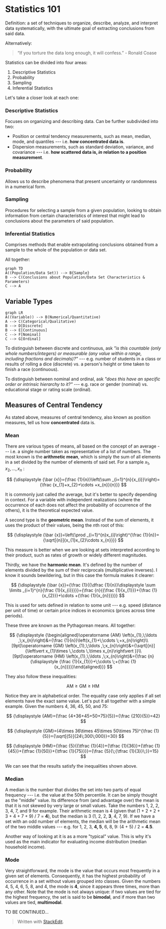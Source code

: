 ﻿# Statistics 101
Definition: a set of techniques to organize, describe, analyze, and interpret data systematically, with the ultimate goal of extracting conclusions from said data.

Alternatively:
> “If you torture the data long enough, it will confess.” - Ronald Coase

Statistics can be divided into four areas:

 1. Descriptive Statistics
 2. Probability
 3. Sampling
 4. Inferential Statistics

Let's take a closer look at each one:

### Descriptive Statistics
Focuses on organizing and describing data. Can be further subdivided into two:
 - Position or central tendency measurements, such as mean, median, mode, and quantiles --- i.e. **how concentrated data is**.
 - Dispersion measurements, such as standard deviation, variance, and covariance --- i.e. **how scattered data is, *in* relation to a position measurement**.

### Probability
Allows us to describe phenomena that present uncertainty or randomness in a numerical form.

### Sampling
Procedures for selecting a sample from a given population, looking to obtain information from certain characteristics of interest that might lead to conclusions about the parameters of said population.

### Inferential Statistics
Comprises methods that enable extrapolating conclusions obtained from a sample to the whole of the population or data set.

All together:

```mermaid
graph TD
A((Population/Data Set)) --> B{Sample}
B --> C(Conclusions about Population/Data Set Characteristics & Parameters)
C --> A
```

## Variable Types

```mermaid
graph LR
A((Variable)) --> B(Numerical/Quantitative)
A --> C(Categorical/Qualitative)
B --> D[Discrete]
B --> E[Continuous]
C --> F[Nominal]
C --> G[Ordinal]
```

To distinguish between discrete and continuous, ask *"is this countable (only whole numbers/integers) or measurable (any value within a range, including fractions and decimals)?"* --- e.g. number of students in a class or results of rolling a dice (discrete) vs. a person's height or time taken to finish a race (continuous).

To distinguish between nominal and ordinal, ask *"does this have an specific order or intrinsic hierarchy to it?"* --- e.g. race or gender (nominal) vs. educational stage or rating scale (ordinal).

## Measures of Central Tendency

As stated above, measures of central tendency, also known as position measures, tell us how **concentrated** data is.

### Mean
There are various types of means, all based on the concept of an average --- i.e. a single number taken as representative of a list of numbers. The most known is the **arithmetic mean**, which is simply the sum of all elements in a set divided by the number of elements of said set. For a sample $x_{1},x_{2},\ldots ,x_{n}$ :

$$
{\displaystyle {\bar {x}}={\frac {1}{n}}\left(\sum _{i=1}^{n}{x_{i}}\right)={\frac {x_{1}+x_{2}+\cdots +x_{n}}{n}}}
$$

It is commonly just called *the* average, but it's better to specify depending in context. For a variable with independent realizations (where the occurrence of each does not affect the probability of occurrence of the others), it is the theoretical expected value.

A second type is the **geometric mean**. Instead of the sum of elements, it uses the product of their values, being the *n*th root of this: 

$$
{\displaystyle {\bar {x}}=\left(\prod _{i=1}^{n}x_{i}\right)^{\frac {1}{n}}={\sqrt[{n}]{x_{1}x_{2}\cdots x_{n}}}}
$$

This measure is better when we are looking at sets interpreted according to their product, such as rates of growth or widely different magnitudes.

Thirdly, we have the **harmonic mean**. It's defined by the number of elements divided by the sum of their reciprocals (multiplicative inverses). I know it sounds bewildering, but in this case the formula makes it clearer:

$$
{\displaystyle {\bar {x}}={\frac {1}{{\dfrac {1}{n}}\displaystyle \sum \limits _{i=1}^{n}{\frac {1}{x_{i}}}}}={\frac {n}{{\frac {1}{x_{1}}}+{\frac {1}{x_{2}}}+\cdots +{\frac {1}{x_{n}}}}}}
$$

This is used for sets defined in relation to some unit --- e.g. speed (distance per unit of time) or certain price indices in economics (prices across time periods).

These three are known as the Pythagorean means. All together:

$$
{\displaystyle {\begin{aligned}\operatorname {AM} \left(x_{1},\;\ldots ,\;x_{n}\right)&={\frac {1}{n}}\left(x_{1}+\;\cdots \;+x_{n}\right)\\[9pt]\operatorname {GM} \left(x_{1},\;\ldots ,\;x_{n}\right)&={\sqrt[{n}]{\left\vert x_{1}\times \,\cdots \,\times x_{n}\right\vert }}\\[9pt]\operatorname {HM} \left(x_{1},\;\ldots ,\;x_{n}\right)&={\frac {n}{\displaystyle {\frac {1}{x_{1}}}+\;\cdots \;+{\frac {1}{x_{n}}}}}\end{aligned}}}
$$

They also follow these inequalities:

$$
{\displaystyle \mathrm {AM} \geq \mathrm {GM} \geq \mathrm {HM} \,}
$$

Notice they are in alphabetical order. The equality case only applies if all set elements have the exact same value. Let's put it all together with a simple example. Given the numbers 4, 36, 45, 50, and 75:

$$
{\displaystyle {AM}={\frac {4+36+45+50+75}{5}}={\frac {210}{5}}=42}
$$

$$
{\displaystyle {GM}=(4\times 36\times 45\times 50\times 75)^{\frac {1}{5}}={\sqrt[{5}]{24\;300\;000}}=30}
$$

$$
{\displaystyle {HM}={\frac {5}{{\tfrac {1}{4}}+{\tfrac {1}{36}}+{\tfrac {1}{45}}+{\tfrac {1}{50}}+{\tfrac {1}{75}}}}={\frac {5}{\;{\tfrac {1}{3}}\;}}=15}
$$

We can see that the results satisfy the inequalities shown above.

### Median
A median is the number that divides the set into two parts of equal frequency --- i.e. the value at the 50th percentile. It can be simply thought as the "middle" value. Its difference from (and advantage over) the mean is that it is not skewed by very large or small values. Take the numbers 1, 2, 2, 3, 4, 7, and 9 for example. Their arithmetic mean is 4 (given that (1 + 2 + 2 + 3 + 4 + 7 + 9) / 7 = **4**), but the median is 3 (1, 2, 2, **3**, 4, 7, 9). If we have a set with an odd number of elements, the median will be the arithmetic mean of the two middle values --- e.g. for 1, 2, 3, **4, 5**, 6, 8, 9: (4 + 5) / 2 = **4.5**.

Another way of looking at it is as a more "typical" value. This is why it's used as the main indicator for evaluating income distribution (median household income).

### Mode
Very straightforward, the mode is the value that occurs most frequently in a given set of elements. Consequently, it has the highest probability of occurrence in a set without values grouped into classes. Given the numbers 4, 5, 4, 6, 5, 8, and 4, the mode is **4**, since it appears three times, more than any other. Note that the mode is not always unique: if two values are tied for the highest frequency, the set is said to be **bimodal**, and if more than two values are tied, **multimodal**.

TO BE CONTINUED...

> Written with [StackEdit](https://stackedit.io/).

